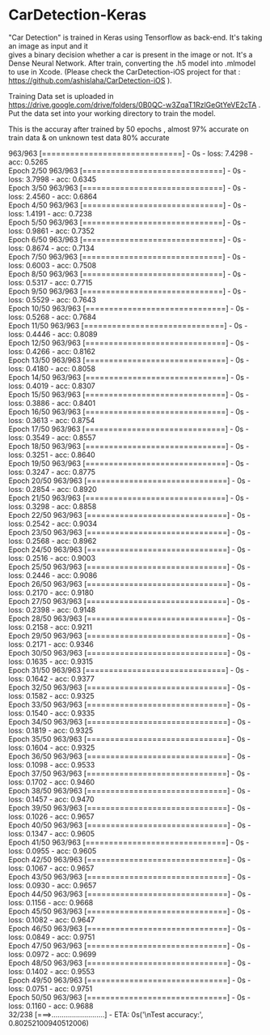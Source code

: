# CarDetection-Keras
"Car Detection" is trained in Keras using Tensorflow as back-end. It's taking an image as input and it  
gives a binary decision whether a car is present in the image or not. It's a Dense Neural Network. After train, converting the .h5 model
into .mlmodel to use in Xcode. (Please check the CarDetection-iOS project for that :  https://github.com/ashislaha/CarDetection-iOS ).

Training Data set is uploaded in https://drive.google.com/drive/folders/0B0QC-w3ZqaT1RzlGeGtYeVE2cTA . Put the data set into your working 
directory to train the model.

This is the accuray after trained by 50 epochs , almost 97% accurate on train data & on unknown test data 80% accurate

963/963 [==============================] - 0s - loss: 7.4298 - acc: 0.5265      
Epoch 2/50
963/963 [==============================] - 0s - loss: 3.7998 - acc: 0.6345      
Epoch 3/50
963/963 [==============================] - 0s - loss: 2.4560 - acc: 0.6864     
Epoch 4/50
963/963 [==============================] - 0s - loss: 1.4191 - acc: 0.7238     
Epoch 5/50
963/963 [==============================] - 0s - loss: 0.9861 - acc: 0.7352     
Epoch 6/50
963/963 [==============================] - 0s - loss: 0.8674 - acc: 0.7134     
Epoch 7/50
963/963 [==============================] - 0s - loss: 0.6003 - acc: 0.7508     
Epoch 8/50
963/963 [==============================] - 0s - loss: 0.5317 - acc: 0.7715     
Epoch 9/50
963/963 [==============================] - 0s - loss: 0.5529 - acc: 0.7643     
Epoch 10/50
963/963 [==============================] - 0s - loss: 0.5268 - acc: 0.7684     
Epoch 11/50
963/963 [==============================] - 0s - loss: 0.4446 - acc: 0.8089     
Epoch 12/50
963/963 [==============================] - 0s - loss: 0.4266 - acc: 0.8162     
Epoch 13/50
963/963 [==============================] - 0s - loss: 0.4180 - acc: 0.8058     
Epoch 14/50
963/963 [==============================] - 0s - loss: 0.4019 - acc: 0.8307     
Epoch 15/50
963/963 [==============================] - 0s - loss: 0.3886 - acc: 0.8401     
Epoch 16/50
963/963 [==============================] - 0s - loss: 0.3613 - acc: 0.8754     
Epoch 17/50
963/963 [==============================] - 0s - loss: 0.3549 - acc: 0.8557     
Epoch 18/50
963/963 [==============================] - 0s - loss: 0.3251 - acc: 0.8640     
Epoch 19/50
963/963 [==============================] - 0s - loss: 0.3247 - acc: 0.8775     
Epoch 20/50
963/963 [==============================] - 0s - loss: 0.2854 - acc: 0.8920     
Epoch 21/50
963/963 [==============================] - 0s - loss: 0.3298 - acc: 0.8858     
Epoch 22/50
963/963 [==============================] - 0s - loss: 0.2542 - acc: 0.9034     
Epoch 23/50
963/963 [==============================] - 0s - loss: 0.2568 - acc: 0.8962     
Epoch 24/50
963/963 [==============================] - 0s - loss: 0.2516 - acc: 0.9003     
Epoch 25/50
963/963 [==============================] - 0s - loss: 0.2446 - acc: 0.9086     
Epoch 26/50
963/963 [==============================] - 0s - loss: 0.2170 - acc: 0.9180     
Epoch 27/50
963/963 [==============================] - 0s - loss: 0.2398 - acc: 0.9148     
Epoch 28/50
963/963 [==============================] - 0s - loss: 0.2158 - acc: 0.9211     
Epoch 29/50
963/963 [==============================] - 0s - loss: 0.2171 - acc: 0.9346     
Epoch 30/50
963/963 [==============================] - 0s - loss: 0.1635 - acc: 0.9315     
Epoch 31/50
963/963 [==============================] - 0s - loss: 0.1642 - acc: 0.9377     
Epoch 32/50
963/963 [==============================] - 0s - loss: 0.1582 - acc: 0.9325     
Epoch 33/50
963/963 [==============================] - 0s - loss: 0.1540 - acc: 0.9335     
Epoch 34/50
963/963 [==============================] - 0s - loss: 0.1819 - acc: 0.9325     
Epoch 35/50
963/963 [==============================] - 0s - loss: 0.1604 - acc: 0.9325     
Epoch 36/50
963/963 [==============================] - 0s - loss: 0.1098 - acc: 0.9533     
Epoch 37/50
963/963 [==============================] - 0s - loss: 0.1702 - acc: 0.9460     
Epoch 38/50
963/963 [==============================] - 0s - loss: 0.1457 - acc: 0.9470     
Epoch 39/50
963/963 [==============================] - 0s - loss: 0.1026 - acc: 0.9657     
Epoch 40/50
963/963 [==============================] - 0s - loss: 0.1347 - acc: 0.9605     
Epoch 41/50
963/963 [==============================] - 0s - loss: 0.0955 - acc: 0.9605     
Epoch 42/50
963/963 [==============================] - 0s - loss: 0.1067 - acc: 0.9657     
Epoch 43/50
963/963 [==============================] - 0s - loss: 0.0930 - acc: 0.9657     
Epoch 44/50
963/963 [==============================] - 0s - loss: 0.1156 - acc: 0.9668     
Epoch 45/50
963/963 [==============================] - 0s - loss: 0.1082 - acc: 0.9647     
Epoch 46/50
963/963 [==============================] - 0s - loss: 0.0849 - acc: 0.9751     
Epoch 47/50
963/963 [==============================] - 0s - loss: 0.0972 - acc: 0.9699     
Epoch 48/50
963/963 [==============================] - 0s - loss: 0.1402 - acc: 0.9553     
Epoch 49/50
963/963 [==============================] - 0s - loss: 0.0751 - acc: 0.9751         
Epoch 50/50
963/963 [==============================] - 0s - loss: 0.1160 - acc: 0.9688     
 32/238 [===>..........................] - ETA: 0s('\nTest accuracy:', 0.80252100940512006)
